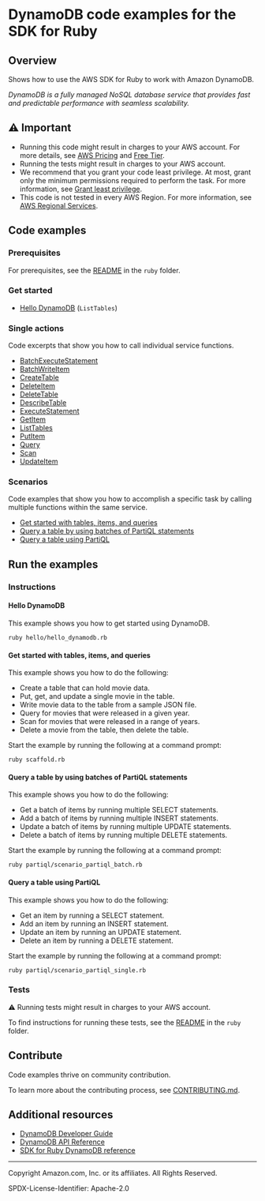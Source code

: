 # DynamoDB code examples for the SDK for Ruby

## Overview

Shows how to use the AWS SDK for Ruby to work with Amazon DynamoDB.

<!--custom.overview.start-->
<!--custom.overview.end-->

_DynamoDB is a fully managed NoSQL database service that provides fast and predictable performance with seamless scalability._

## ⚠ Important

* Running this code might result in charges to your AWS account. For more details, see [AWS Pricing](https://aws.amazon.com/pricing/) and [Free Tier](https://aws.amazon.com/free/).
* Running the tests might result in charges to your AWS account.
* We recommend that you grant your code least privilege. At most, grant only the minimum permissions required to perform the task. For more information, see [Grant least privilege](https://docs.aws.amazon.com/IAM/latest/UserGuide/best-practices.html#grant-least-privilege).
* This code is not tested in every AWS Region. For more information, see [AWS Regional Services](https://aws.amazon.com/about-aws/global-infrastructure/regional-product-services).

<!--custom.important.start-->
<!--custom.important.end-->

## Code examples

### Prerequisites

For prerequisites, see the [README](../../README.md#Prerequisites) in the `ruby` folder.


<!--custom.prerequisites.start-->
<!--custom.prerequisites.end-->

### Get started

- [Hello DynamoDB](hello/hello_dynamodb.rb#L4) (`ListTables`)


### Single actions

Code excerpts that show you how to call individual service functions.

- [BatchExecuteStatement](partiql/partiql_batch.rb#L12)
- [BatchWriteItem](scaffold.rb#L83)
- [CreateTable](scaffold.rb#L56)
- [DeleteItem](basics/dynamodb_basics.rb#L127)
- [DeleteTable](scaffold.rb#L109)
- [DescribeTable](scaffold.rb#L37)
- [ExecuteStatement](partiql/partiql_single.rb#L12)
- [GetItem](basics/dynamodb_basics.rb#L40)
- [ListTables](scaffold.rb#L20)
- [PutItem](basics/dynamodb_basics.rb#L23)
- [Query](basics/dynamodb_basics.rb#L75)
- [Scan](basics/dynamodb_basics.rb#L94)
- [UpdateItem](basics/dynamodb_basics.rb#L55)

### Scenarios

Code examples that show you how to accomplish a specific task by calling multiple
functions within the same service.

- [Get started with tables, items, and queries](scaffold.rb)
- [Query a table by using batches of PartiQL statements](partiql/scenario_partiql_batch.rb)
- [Query a table using PartiQL](partiql/scenario_partiql_single.rb)


<!--custom.examples.start-->
<!--custom.examples.end-->

## Run the examples

### Instructions


<!--custom.instructions.start-->
<!--custom.instructions.end-->

#### Hello DynamoDB

This example shows you how to get started using DynamoDB.

```
ruby hello/hello_dynamodb.rb
```


#### Get started with tables, items, and queries

This example shows you how to do the following:

- Create a table that can hold movie data.
- Put, get, and update a single movie in the table.
- Write movie data to the table from a sample JSON file.
- Query for movies that were released in a given year.
- Scan for movies that were released in a range of years.
- Delete a movie from the table, then delete the table.

<!--custom.scenario_prereqs.dynamodb_Scenario_GettingStartedMovies.start-->
<!--custom.scenario_prereqs.dynamodb_Scenario_GettingStartedMovies.end-->

Start the example by running the following at a command prompt:

```
ruby scaffold.rb
```

<!--custom.scenarios.dynamodb_Scenario_GettingStartedMovies.start-->
<!--custom.scenarios.dynamodb_Scenario_GettingStartedMovies.end-->

#### Query a table by using batches of PartiQL statements

This example shows you how to do the following:

- Get a batch of items by running multiple SELECT statements.
- Add a batch of items by running multiple INSERT statements.
- Update a batch of items by running multiple UPDATE statements.
- Delete a batch of items by running multiple DELETE statements.

<!--custom.scenario_prereqs.dynamodb_Scenario_PartiQLBatch.start-->
<!--custom.scenario_prereqs.dynamodb_Scenario_PartiQLBatch.end-->

Start the example by running the following at a command prompt:

```
ruby partiql/scenario_partiql_batch.rb
```

<!--custom.scenarios.dynamodb_Scenario_PartiQLBatch.start-->
<!--custom.scenarios.dynamodb_Scenario_PartiQLBatch.end-->

#### Query a table using PartiQL

This example shows you how to do the following:

- Get an item by running a SELECT statement.
- Add an item by running an INSERT statement.
- Update an item by running an UPDATE statement.
- Delete an item by running a DELETE statement.

<!--custom.scenario_prereqs.dynamodb_Scenario_PartiQLSingle.start-->
<!--custom.scenario_prereqs.dynamodb_Scenario_PartiQLSingle.end-->

Start the example by running the following at a command prompt:

```
ruby partiql/scenario_partiql_single.rb
```

<!--custom.scenarios.dynamodb_Scenario_PartiQLSingle.start-->
<!--custom.scenarios.dynamodb_Scenario_PartiQLSingle.end-->

### Tests

⚠ Running tests might result in charges to your AWS account.


To find instructions for running these tests, see the [README](../../README.md#Tests)
in the `ruby` folder.



<!--custom.tests.start-->

## Contribute
Code examples thrive on community contribution.

To learn more about the contributing process, see [CONTRIBUTING.md](../../../CONTRIBUTING.md).
<!--custom.tests.end-->

## Additional resources

- [DynamoDB Developer Guide](https://docs.aws.amazon.com/amazondynamodb/latest/developerguide/Introduction.html)
- [DynamoDB API Reference](https://docs.aws.amazon.com/amazondynamodb/latest/APIReference/Welcome.html)
- [SDK for Ruby DynamoDB reference](https://docs.aws.amazon.com/sdk-for-ruby/v3/api/Aws/Dynamodb.html)

<!--custom.resources.start-->
<!--custom.resources.end-->

---

Copyright Amazon.com, Inc. or its affiliates. All Rights Reserved.

SPDX-License-Identifier: Apache-2.0
